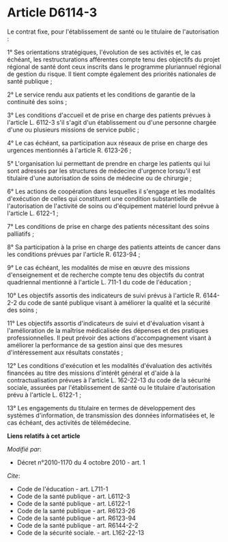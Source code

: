 # Article D6114-3

Le contrat fixe, pour l'établissement de santé ou le titulaire de l'autorisation : 

1° Ses orientations stratégiques, l'évolution de ses activités et, le cas échéant, les restructurations afférentes compte
tenu des objectifs du projet régional de santé dont ceux inscrits dans le programme pluriannuel régional de gestion du
risque. Il tient compte également des priorités nationales de santé publique ; 

2° Le service rendu aux patients et les conditions de garantie de la continuité des soins ; 

3° Les conditions d'accueil et de prise en charge des patients prévues à l'article L. 6112-3 s'il s'agit d'un établissement
ou d'une personne chargée d'une ou plusieurs missions de service public ; 

4° Le cas échéant, sa participation aux réseaux de prise en charge des urgences mentionnés à l'article R. 6123-26 ; 

5° L'organisation lui permettant de prendre en charge les patients qui lui sont adressés par les structures de médecine
d'urgence lorsqu'il est titulaire d'une autorisation de soins de médecine ou de chirurgie ; 

6° Les actions de coopération dans lesquelles il s'engage et les modalités d'exécution de celles qui constituent une
condition substantielle de l'autorisation de l'activité de soins ou d'équipement matériel lourd prévue à l'article L.
6122-1 ; 

7° Les conditions de prise en charge des patients nécessitant des soins palliatifs ; 

8° Sa participation à la prise en charge des patients atteints de cancer dans les conditions prévues par l'article R.
6123-94 ; 

9° Le cas échéant, les modalités de mise en œuvre des missions d'enseignement et de recherche compte tenu des objectifs du
contrat quadriennal mentionné à l'article L. 711-1 du code de l'éducation ; 

10° Les objectifs assortis des indicateurs de suivi prévus à l'article R. 6144-2-2 du code de santé publique visant à
améliorer la qualité et la sécurité des soins ; 

11° Les objectifs assortis d'indicateurs de suivi et d'évaluation visant à l'amélioration de la maîtrise médicalisée des
dépenses et des pratiques professionnelles. Il peut prévoir des actions d'accompagnement visant à améliorer la performance de
sa gestion ainsi que des mesures d'intéressement aux résultats constatés ; 

12° Les conditions d'exécution et les modalités d'évaluation des activités financées au titre des missions d'intérêt général
et d'aide à la contractualisation prévues à l'article L. 162-22-13 du code de la sécurité sociale, assurées par
l'établissement de santé ou le titulaire d'autorisation prévu à l'article L. 6122-1 ; 

13° Les engagements du titulaire en termes de développement des systèmes d'information, de transmission des données
informatisées et, le cas échéant, des activités de télémédecine.

**Liens relatifs à cet article**

_Modifié par_:

  - Décret n°2010-1170 du 4 octobre 2010 - art. 1

_Cite_:

  - Code de l'éducation - art. L711-1
  - Code de la santé publique - art. L6112-3
  - Code de la santé publique - art. L6122-1
  - Code de la santé publique - art. R6123-26
  - Code de la santé publique - art. R6123-94
  - Code de la santé publique - art. R6144-2-2
  - Code de la sécurité sociale. - art. L162-22-13
